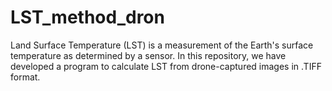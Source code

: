 # LST_method_dron
Land Surface Temperature (LST) is a measurement of the Earth's surface temperature as determined by a sensor. In this repository, we have developed a program to calculate LST from drone-captured images in .TIFF format.
